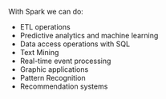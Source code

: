 With Spark we can do:

- ETL operations
- Predictive analytics and machine learning
- Data access operations with SQL
- Text Mining
- Real-time event processing
- Graphic applications
- Pattern Recognition
- Recommendation systems
